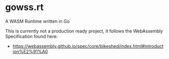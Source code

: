 # gowss.rt
A WASM Runtime written in Go

This is currently not a production ready project, it follows the WebAssembly
Specification found here:

 * https://webassembly.github.io/spec/core/bikeshed/index.html#introduction%E2%91%A0
